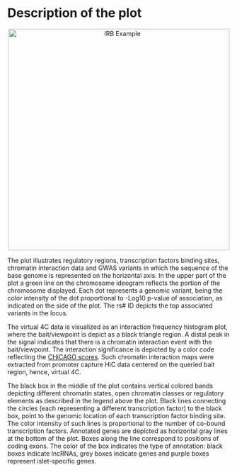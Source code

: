 Description of the plot
===============================

<div style="text-align:center"><img src="example_IRBPlot.png" height="500" alt="IRB Example" class="center"/></div>

The plot illustrates regulatory regions, transcription factors binding sites, chromatin interaction data and GWAS variants in which the sequence of the base genome is represented on the horizontal axis. In the upper part of the plot a green line on the chromosome ideogram reflects the portion of the chromosome displayed. 
Each dot represents a genomic variant, being the color intensity of the dot proportional to -Log10 p-value of association, as indicated on the side of the plot. The rs# ID depicts the top associated variants in the locus.

The virtual 4C data is visualized as an interaction frequency histogram plot, where the bait/viewpoint is depict as a black triangle region. A distal peak in the signal indicates that there is a chromatin interaction event with the bait/viewpoint. The interaction significance is depicted by a color code reflecting the [CHiCAGO scores](http://regulatorygenomicsgroup.org/chicago). Such chromatin interaction maps were extracted from promoter capture HiC data centered on the queried bait region, hence, virtual 4C.

The black box in the middle of the plot contains vertical colored bands depicting different chromatin states, open chromatin classes or regulatory elements as described in the legend above the plot. Black lines connecting the circles (each representing a different transcription factor) to the black box, point to the genomic location of each transcription factor binding site. The color intensity of such lines is proportional to the number of co-bound transcription factors. Annotated genes are depicted as horizontal gray lines at the bottom of the plot. Boxes along the line correspond to positions of coding exons. The color of the box indicates the type of annotation: black boxes indicate lncRNAs, grey boxes indicate genes and purple boxes represent islet-specific genes.
